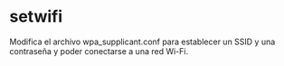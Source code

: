 # setwifi

Modifica el archivo wpa_supplicant.conf para establecer un SSID y una contraseña y poder conectarse a una red Wi-Fi.

